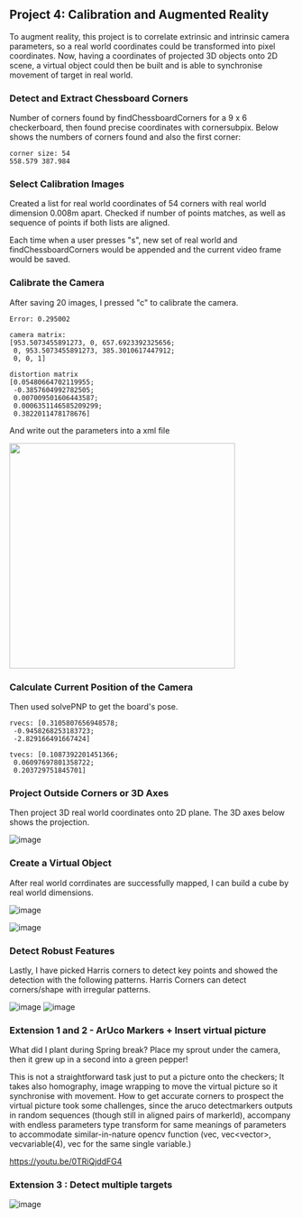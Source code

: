 ## Project 4: Calibration and Augmented Reality

To augment reality, this project is to correlate extrinsic and intrinsic camera parameters, so a real world coordinates could be transformed into pixel coordinates.  Now, having a coordinates of projected 3D objects onto 2D scene, a virtual object could then be built and is able to synchronise movement of target in real world.

### Detect and Extract Chessboard Corners
Number of corners found by findChessboardCorners for a 9 x 6 checkerboard, then found precise coordinates with cornersubpix.  Below shows the numbers of corners found and also the first corner:

```
corner size: 54
558.579 387.984
```
### Select Calibration Images
Created a list for real world coordinates of 54 corners with real world dimension 0.008m apart.  Checked if number of points matches, as well as sequence of points if both lists are aligned. 

Each time when a user presses "s", new set of real world and findChessboardCorners would be appended and the current video frame would be saved.
 
### Calibrate the Camera
After saving 20 images, I pressed "c" to calibrate the camera.  
```
Error: 0.295002

camera matrix: 
[953.5073455891273, 0, 657.6923392325656;
 0, 953.5073455891273, 385.3010617447912;
 0, 0, 1]

distortion matrix 
[0.05480664702119955;
 -0.3857604992782505;
 0.007009501606443587;
 0.0006351146585209299;
 0.3822011478178676]
```

And write out the parameters into a xml file

<img src = "https://user-images.githubusercontent.com/21034990/180331456-ea225b58-383a-4b3a-8b16-b8e51bfbbeba.png" width = 400>

### Calculate Current Position of the Camera
Then used solvePNP to get the board's pose.

```
rvecs: [0.3105807656948578;
 -0.9458268253183723;
 -2.829166491667424]

tvecs: [0.1087392201451366;
 0.06097697801358722;
 0.203729751845701]
```

### Project Outside Corners or 3D Axes
Then project 3D real world coordinates onto 2D plane.  The 3D axes below shows the projection.

 ![image](https://user-images.githubusercontent.com/21034990/180331597-097432b3-a1d0-4242-9399-3948f5f88770.png)

### Create a Virtual Object
After real world corrdinates are successfully mapped, I can build a cube by real world dimensions.

 ![image](https://user-images.githubusercontent.com/21034990/180331637-d4a94e9f-6612-404f-8625-1855c4be8fdf.png)
 
 ![image](https://user-images.githubusercontent.com/21034990/180331645-c2e36ae7-a31d-4dc2-8bcb-1bd0bd51e43b.png)
  
### Detect Robust Features
Lastly, I have picked Harris corners to detect key points and showed the detection with the following patterns.
Harris Corners can detect corners/shape with irregular patterns.  

 ![image](https://user-images.githubusercontent.com/21034990/180331690-08b25355-6837-4c2e-802f-97f726e35006.png)
 ![image](https://user-images.githubusercontent.com/21034990/180331703-d097d9c9-85e9-4185-b062-d68b052f39af.png)
   
### Extension 1 and 2 - ArUco Markers + Insert virtual picture 
What did I plant during Spring break?  Place my sprout under the camera, then it grew up in a second into a green pepper!
 
This is not a straightforward task just to put a picture onto the checkers;  It takes also homography, image wrapping to move the virtual picture so it synchronise with movement.  How to get accurate corners to prospect the virtual picture took some challenges, since the aruco detectmarkers outputs in random sequences (though still in aligned pairs of markerId), accompany with endless parameters type transform for same meanings of parameters to accommodate similar-in-nature opencv function (vec<point2f>, vec<vector<point2f>>, vec<point2f>variable(4), vec<point> for the same single variable.)
 
https://youtu.be/0TRiQjddFG4
 
 
### Extension 3 : Detect multiple targets 
  ![image](https://user-images.githubusercontent.com/21034990/180387179-ef1d07ed-6b12-4ea6-8dc5-6785741b3290.png)


